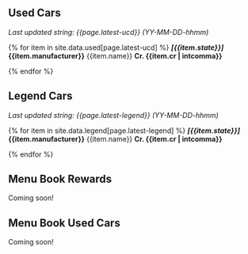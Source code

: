 ---
---
## Used Cars

_Last updated string: {{page.latest-ucd}} (YY-MM-DD-hhmm)_

{% for item in site.data.used[page.latest-ucd] %}
***\[{{item.state}}\]***
**{{item.manufacturer}}** {{item.name}}
**Cr. {{item.cr | intcomma}}**


{% endfor %}

## Legend Cars

_Last updated string: {{page.latest-legend}} (YY-MM-DD-hhmm)_

{% for item in site.data.legend[page.latest-legend] %}
***\[{{item.state}}\]***
**{{item.manufacturer}}** {{item.name}}
**Cr. {{item.cr | intcomma}}**


{% endfor %}

## Menu Book Rewards

Coming soon!

## Menu Book Used Cars

Coming soon!